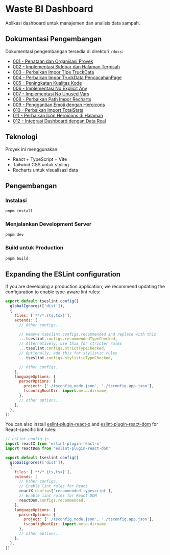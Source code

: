 # Waste BI Dashboard

Aplikasi dashboard untuk manajemen dan analisis data sampah.

## Dokumentasi Pengembangan

Dokumentasi pengembangan tersedia di direktori `/docs`:

- [001 - Penataan dan Organisasi Proyek](./docs/001_project_cleanup_and_organization.md)
- [002 - Implementasi Sidebar dan Halaman Terpisah](./docs/002_implementasi_sidebar_dan_halaman_terpisah.md)
- [003 - Perbaikan Impor Tipe TruckData](./docs/003_perbaikan_impor_tipe_truckdata.md)
- [004 - Perbaikan Impor TruckData PencacahanPage](./docs/004_perbaikan_impor_truckdata_pencacahanpage.md)
- [005 - Peningkatan Kualitas Kode](./docs/005_peningkatan_kualitas_kode.md)
- [006 - Implementasi No Explicit Any](./docs/006_implementasi_no_explicit_any.md)
- [007 - Implementasi No Unused Vars](./docs/007_implementasi_no_unused_vars.md)
- [008 - Perbaikan Path Impor Recharts](./docs/008_perbaikan_path_impor_recharts.md)
- [009 - Penggantian Emoji dengan Heroicons](./docs/009_penggantian_emoji_dengan_heroicons.md)
- [010 - Perbaikan Import TotalStats](./docs/010_perbaikan_import_totalstats.md)
- [011 - Perbaikan Icon Heroicons di Halaman](./docs/011_perbaikan_icon_heroicons_di_halaman.md)
- [012 - Integrasi Dashboard dengan Data Real](./docs/012_integrasi_dashboard_dengan_data_real.md)

## Teknologi

Proyek ini menggunakan:

- React + TypeScript + Vite
- Tailwind CSS untuk styling
- Recharts untuk visualisasi data

## Pengembangan

### Instalasi

```bash
pnpm install
```

### Menjalankan Development Server

```bash
pnpm dev
```

### Build untuk Production

```bash
pnpm build
```

## Expanding the ESLint configuration

If you are developing a production application, we recommend updating the configuration to enable type-aware lint rules:

```js
export default tseslint.config([
  globalIgnores(['dist']),
  {
    files: ['**/*.{ts,tsx}'],
    extends: [
      // Other configs...

      // Remove tseslint.configs.recommended and replace with this
      ...tseslint.configs.recommendedTypeChecked,
      // Alternatively, use this for stricter rules
      ...tseslint.configs.strictTypeChecked,
      // Optionally, add this for stylistic rules
      ...tseslint.configs.stylisticTypeChecked,

      // Other configs...
    ],
    languageOptions: {
      parserOptions: {
        project: ['./tsconfig.node.json', './tsconfig.app.json'],
        tsconfigRootDir: import.meta.dirname,
      },
      // other options...
    },
  },
])
```

You can also install [eslint-plugin-react-x](https://github.com/Rel1cx/eslint-react/tree/main/packages/plugins/eslint-plugin-react-x) and [eslint-plugin-react-dom](https://github.com/Rel1cx/eslint-react/tree/main/packages/plugins/eslint-plugin-react-dom) for React-specific lint rules:

```js
// eslint.config.js
import reactX from 'eslint-plugin-react-x'
import reactDom from 'eslint-plugin-react-dom'

export default tseslint.config([
  globalIgnores(['dist']),
  {
    files: ['**/*.{ts,tsx}'],
    extends: [
      // Other configs...
      // Enable lint rules for React
      reactX.configs['recommended-typescript'],
      // Enable lint rules for React DOM
      reactDom.configs.recommended,
    ],
    languageOptions: {
      parserOptions: {
        project: ['./tsconfig.node.json', './tsconfig.app.json'],
        tsconfigRootDir: import.meta.dirname,
      },
      // other options...
    },
  },
])
```
